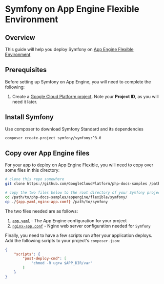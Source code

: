 Symfony on App Engine Flexible Environment
==========================================

## Overview

This guide will help you deploy Symfony on [App Engine Flexible Environment][1]

## Prerequisites

Before setting up Symfony on App Engine, you will need to complete the following:

  1. Create a [Google Cloud Platform project][2]. Note your **Project ID**, as you will need it
     later.

## Install Symfony

Use composer to download Symfony Standard and its dependencies

```sh
composer create-project symfony/symfony:^3.0
```

## Copy over App Engine files

For your app to deploy on App Engine Flexible, you will need to copy over some files in this
directory:

```sh
# clone this repo somewhere
git clone https://github.com/GoogleCloudPlatform/php-docs-samples /path/to/php-docs-samples

# copy the two files below to the root directory of your Symfony project
cd /path/to/php-docs-samples/appengine/flexible/symfony/
cp ./{app.yaml,nginx-app.conf} /path/to/symfony
```

The two files needed are as follows:

  1. [`app.yaml`](app.yaml) - The App Engine configuration for your project
  1. [`nginx-app.conf`](nginx-app.conf) - Nginx web server configuration needed for `Symfony`

Finally, you need to have a few scripts run after your application deploys.
Add the following scripts to your project's `composer.json`:

```json
{
    "scripts": {
        "post-deploy-cmd": [
            "chmod -R ug+w $APP_DIR/var"
        ]
    }
}
```

[1]: https://cloud.google.com/appengine/docs/flexible/
[2]: https://console.cloud.google.com
